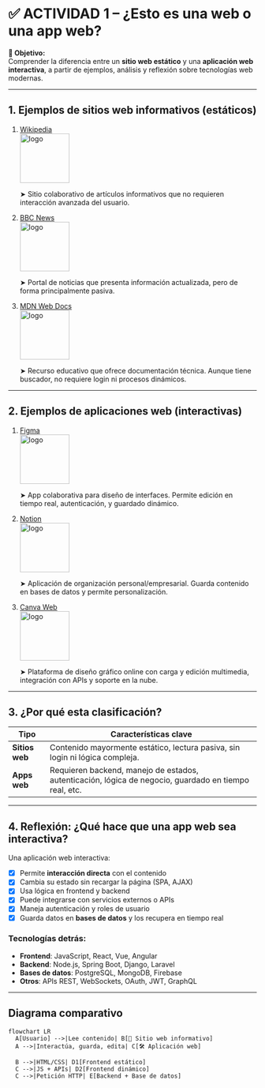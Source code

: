 # ✅ ACTIVIDAD 1 – ¿Esto es una web o una app web?

**🎯 Objetivo:**  
Comprender la diferencia entre un **sitio web estático** y una **aplicación web interactiva**, a partir de ejemplos, análisis y reflexión sobre tecnologías web modernas.

---

## 1. Ejemplos de sitios web informativos (estáticos)

1. [Wikipedia](https://www.wikipedia.org)  
    <img src="https://upload.wikimedia.org/wikipedia/commons/6/63/Wikipedia-logo.png" alt="logo" width="100"/>

   ➤ Sitio colaborativo de artículos informativos que no requieren interacción avanzada del usuario.

2. [BBC News](https://www.bbc.com/news)  
    <img src="https://images.icon-icons.com/70/PNG/512/bbc_news_14062.png" alt="logo" width="100"/>

   ➤ Portal de noticias que presenta información actualizada, pero de forma principalmente pasiva.

3. [MDN Web Docs](https://developer.mozilla.org)  
    <img src="https://upload.wikimedia.org/wikipedia/commons/7/70/Firefox_Focus_2021_Icon.png" alt="logo" width="100"/>
  
   ➤ Recurso educativo que ofrece documentación técnica. Aunque tiene buscador, no requiere login ni procesos dinámicos.

---

## 2. Ejemplos de aplicaciones web (interactivas)

1. [Figma](https://www.figma.com)  
    <img src="https://upload.wikimedia.org/wikipedia/commons/3/33/Figma-logo.svg" alt="logo" width="100"/>

   ➤ App colaborativa para diseño de interfaces. Permite edición en tiempo real, autenticación, y guardado dinámico.

2. [Notion](https://www.notion.so)  
    <img src="https://upload.wikimedia.org/wikipedia/commons/4/45/Notion_app_logo.png" alt="logo" width="100"/>  

   ➤ Aplicación de organización personal/empresarial. Guarda contenido en bases de datos y permite personalización.

3. [Canva Web](https://www.canva.com)  
    <img src="https://www.e-monsite.com/medias/images/canva-logo.png" alt="logo" width="100"/>  

   ➤ Plataforma de diseño gráfico online con carga y edición multimedia, integración con APIs y soporte en la nube.

---

## 3. ¿Por qué esta clasificación?

| Tipo              | Características clave                                              |
|-------------------|---------------------------------------------------------------------|
| **Sitios web**    | Contenido mayormente estático, lectura pasiva, sin login ni lógica compleja.|
| **Apps web**      | Requieren backend, manejo de estados, autenticación, lógica de negocio, guardado en tiempo real, etc. |

---

## 4. Reflexión: ¿Qué hace que una app web sea interactiva?

Una aplicación web interactiva:

- [x] Permite **interacción directa** con el contenido  
- [x] Cambia su estado sin recargar la página (SPA, AJAX)  
- [x] Usa lógica en frontend y backend  
- [x] Puede integrarse con servicios externos o APIs  
- [x] Maneja autenticación y roles de usuario  
- [x] Guarda datos en **bases de datos** y los recupera en tiempo real

### Tecnologías detrás:

- **Frontend**: JavaScript, React, Vue, Angular  
- **Backend**: Node.js, Spring Boot, Django, Laravel  
- **Bases de datos**: PostgreSQL, MongoDB, Firebase  
- **Otros**: APIs REST, WebSockets, OAuth, JWT, GraphQL

---

## Diagrama comparativo 

```mermaid
flowchart LR
  A[Usuario] -->|Lee contenido| B[📰 Sitio web informativo]
  A -->|Interactúa, guarda, edita| C[🛠️ Aplicación web]

  B -->|HTML/CSS| D1[Frontend estático]
  C -->|JS + APIs| D2[Frontend dinámico]
  C -->|Petición HTTP| E[Backend + Base de datos]
```